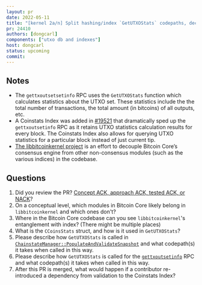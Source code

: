 ```yaml
---
layout: pr
date: 2022-05-11
title: "[kernel 2a/n] Split hashing/index `GetUTXOStats` codepaths, decouple from `coinstatsindex`"
pr: 24410
authors: [dongcarl]
components: ["utxo db and indexes"]
host: dongcarl
status: upcoming
commit:
---
```


## Notes

- The `gettxoutsetsetinfo` RPC uses the `GetUTXOStats` function which calculates statistics about the UTXO set. These statistics include the the total number of transactions, the total amount (in bitcoins) of all outputs, etc.
- A Coinstats Index was added in [#19521](https://github.com/bitcoin/bitcoin/pull/19521) that dramatically sped up the `gettxoutsetinfo` RPC as it retains UTXO statistics calculation results for every block. The Coinstats Index also allows for querying UTXO statistics for a particular block instead of just current tip.
- [The libbitcoinkernel project](https://github.com/bitcoin/bitcoin/issues/24303) is an effort to decouple Bitcoin Core’s consensus engine from other non-consensus modules (such as the various indices) in the codebase.

## Questions

1. Did you review the PR? [Concept ACK, approach ACK, tested ACK, or NACK](https://github.com/bitcoin/bitcoin/blob/master/CONTRIBUTING.md#peer-review)?
2. On a conceptual level, which modules in Bitcoin Core likely belong in `libbitcoinkernel` and which ones don't?
3. Where in the Bitcoin Core codebase can you see `libbitcoinkernel`'s entanglement with index? (There might be multiple places)
4. What is the `CCoinsStats` struct, and how is it used in `GetUTXOStats`?
5. Please describe how `GetUTXOStats` is called in [`ChainstateManager::PopulateAndValidateSnapshot`](https://github.com/bitcoin/bitcoin/blob/12455acca2c3adf5c88ae9c1a02a7c192fe0f53b/src/validation.cpp#L4970) and what codepath(s) it takes when called in this way.
6. Please describe how `GetUTXOStats` is called for the [`gettxoutsetinfo`](https://github.com/bitcoin/bitcoin/blob/194b414697777b5ac9d9918004b851dbd4f8ce17/src/rpc/blockchain.cpp#L811) RPC and what codepath(s) it takes when called in this way.
7. After this PR is merged, what would happen if a contributor re-introduced a dependency from validation to the Coinstats Index?


<!-- TODO: After meeting, uncomment and add meeting log between the irc tags
## Meeting Log

{% irc %}
{% endirc %}
-->
